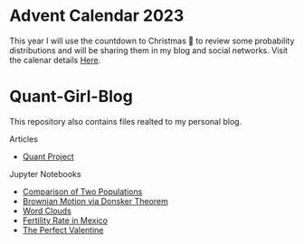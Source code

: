 # Advent Calendar 2023

This year I will use the countdown to Christmas 🎄 to review some probability distributions and will be sharing them in my blog and social networks.
Visit the calenar details [Here](https://github.com/quantgirluk/Quant-Girl-Blog/tree/master/Advent%20Calendar%202023).

# Quant-Girl-Blog

This repository also contains files realted to my personal blog.

Articles

- [Quant Project](https://quantgirl.blog/quant-project/)

Jupyter Notebooks

- [Comparison of Two Populations](https://quantgirl.blog/comparison-of-samples/)
- [Brownian Motion via Donsker Theorem](https://quantgirl.blog/donsker-random-walk/)
- [Word Clouds](https://quantgirl.blog/word-clouds-with-python/)
- [Fertility Rate in Mexico](https://quantgirl.blog/data-stories/)
- [The Perfect Valentine](https://quantgirl.blog/the-perfect-valentine/)

